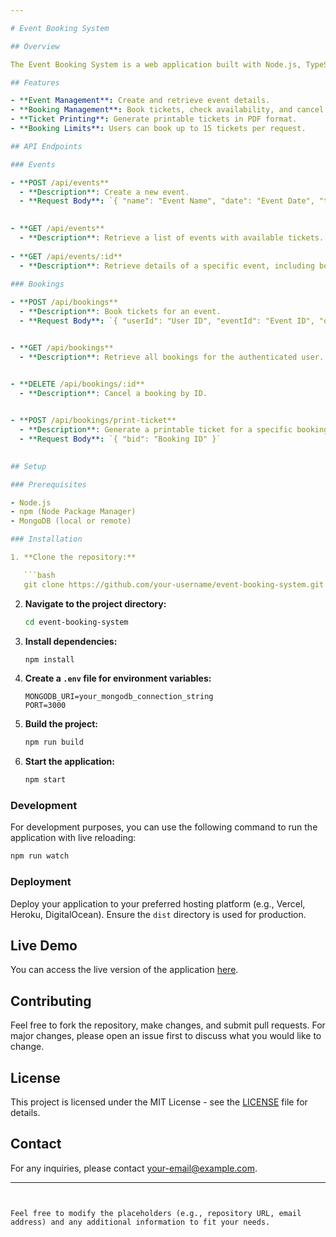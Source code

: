 ```yaml
---

# Event Booking System

## Overview

The Event Booking System is a web application built with Node.js, TypeScript, Express.js, and MongoDB. It provides functionality for managing events and booking tickets. The system supports creating events, booking tickets with limits, and printing tickets.

## Features

- **Event Management**: Create and retrieve event details.
- **Booking Management**: Book tickets, check availability, and cancel bookings.
- **Ticket Printing**: Generate printable tickets in PDF format.
- **Booking Limits**: Users can book up to 15 tickets per request.

## API Endpoints

### Events

- **POST /api/events**
  - **Description**: Create a new event.
  - **Request Body**: `{ "name": "Event Name", "date": "Event Date", "totalTickets": Number }`
 

- **GET /api/events**
  - **Description**: Retrieve a list of events with available tickets.
 
- **GET /api/events/:id**
  - **Description**: Retrieve details of a specific event, including booked and remaining tickets.
 
### Bookings

- **POST /api/bookings**
  - **Description**: Book tickets for an event.
  - **Request Body**: `{ "userId": "User ID", "eventId": "Event ID", "quantity": Number }`


- **GET /api/bookings**
  - **Description**: Retrieve all bookings for the authenticated user.


- **DELETE /api/bookings/:id**
  - **Description**: Cancel a booking by ID.
 

- **POST /api/bookings/print-ticket**
  - **Description**: Generate a printable ticket for a specific booking.
  - **Request Body**: `{ "bid": "Booking ID" }`
  

## Setup

### Prerequisites

- Node.js
- npm (Node Package Manager)
- MongoDB (local or remote)

### Installation

1. **Clone the repository:**

   ```bash
   git clone https://github.com/your-username/event-booking-system.git
   ```

2. **Navigate to the project directory:**

   ```bash
   cd event-booking-system
   ```

3. **Install dependencies:**

   ```bash
   npm install
   ```

4. **Create a `.env` file for environment variables:**

   ```
   MONGODB_URI=your_mongodb_connection_string
   PORT=3000
   ```

5. **Build the project:**

   ```bash
   npm run build
   ```

6. **Start the application:**

   ```bash
   npm start
   ```

### Development

For development purposes, you can use the following command to run the application with live reloading:

```bash
npm run watch
```

### Deployment

Deploy your application to your preferred hosting platform (e.g., Vercel, Heroku, DigitalOcean). Ensure the `dist` directory is used for production.

## Live Demo

You can access the live version of the application [here](https://event-booking-system-pex8.onrender.com).

## Contributing

Feel free to fork the repository, make changes, and submit pull requests. For major changes, please open an issue first to discuss what you would like to change.

## License

This project is licensed under the MIT License - see the [LICENSE](LICENSE) file for details.

## Contact

For any inquiries, please contact [your-email@example.com](mailto:mohansundar792002@gmail.com).

---
```


Feel free to modify the placeholders (e.g., repository URL, email address) and any additional information to fit your needs.
